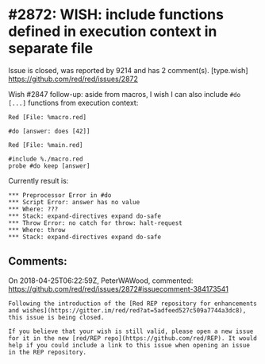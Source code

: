 
#2872: WISH: include functions defined in execution context in separate file
================================================================================
Issue is closed, was reported by 9214 and has 2 comment(s).
[type.wish]
<https://github.com/red/red/issues/2872>

Wish #2847 follow-up: aside from macros, I wish I can also include `#do [...]` functions from execution context:
```Red
Red [File: %macro.red]

#do [answer: does [42]]
```
```Red
Red [File: %main.red]

#include %./macro.red
probe #do keep [answer]
```
Currently result is:
```Red
*** Preprocessor Error in #do
*** Script Error: answer has no value
*** Where: ???
*** Stack: expand-directives expand do-safe
*** Throw Error: no catch for throw: halt-request
*** Where: throw
*** Stack: expand-directives expand do-safe
```


Comments:
--------------------------------------------------------------------------------

On 2018-04-25T06:22:59Z, PeterWAWood, commented:
<https://github.com/red/red/issues/2872#issuecomment-384173541>

    Following the introduction of the [Red REP repository for enhancements and wishes](https://gitter.im/red/red?at=5adfeed527c509a7744a3dc8), this issue is being closed.
    
    If you believe that your wish is still valid, please open a new issue for it in the new [red/REP repo](https://github.com/red/REP). It would help if you could include a link to this issue when opening an issue in the REP repository.

